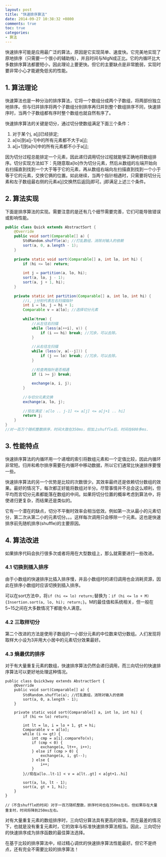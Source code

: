 ```yaml
---
layout: post
title: "快速排序算法"
date: 2014-09-27 10:38:32 +0800
comments: true
toc: true
categories:
- 算法 
---
```

快速排序可能是应用最广泛的算法，原因是它实现简单、速度快。它完美地实现了原地排序（只需要一个很小的辅助栈），并且时间与NlgN成正比。它的内循环比大多数排序算法都要短小，因此理论上要更快。但它的主要缺点是非常脆弱，实现时要非常小心才能避免低劣的性能。

<!--more-->
## 1. 算法理论
快速算法也是一种分治的排序算法，它将一个数组分成两个子数组，将两部份独立地排序。但与归并排序将两个子数组分别排序再归并到整个数组排序不同，快速排序时，当两个子数组都有序时整个数组也就自然有序了。

快速排序算法的关键是切分，通过切分使数组满足下面三个条件：

1. 对于某个j, a[j]已经排定;
2. a[lo]到a[j-1]中的所有元素都不大于a[j];
3. a[j+1]到a[hi]中的所有元素都不小于a[j];

因为切分过程总能排定一个元素，因此递归调用切分过程就能够正确地将数组排序。切分实现方法如下：先随意取a[lo]作为切分元素，然后从数组的左端开始向右扫描直到找到一个大于等于它的元素，再从数组右端向左扫描直到找到一个小于等于它的元素，交换它俩的位置。如此继续，当两个指针相遇时，只需要将切分元素和左子数组最右侧的元素a[j]交换然后返回j即可。j即满足上述三个条件。

## 2. 算法实现
下面是排序算法的实现。需要注意的是还有几个细节需要完善，它们可能导致错误或影响性能。

```java
public class Quick extends AbstractSort {
	@Override
	public void sort(Comparable[] a) {
		StdRandom.shuffle(a); //打乱数组，消除对输入的依赖
		sort(a, 0, a.length - 1);
	}
	
	private static void sort(Comparable[] a, int lo, int hi) {
		if (hi <= lo) return;
		
		int j = partition(a, lo, hi);
		sort(a, lo, j - 1);
		sort(a, j + 1, hi);
	}
	
	private static int partition(Comparable[] a, int lo, int hi) {
		//i, j分别代表左右扫描指针
		int i = lo, j = hi + 1;
		Comparable v = a[lo]; //选择切分元素
		
		while(true) {
			//从左往右扫描
			while (less(a[++i], v)) {
				if (i == hi) break; //冗余，可以去除。
			}
			
			//从右往左扫描
			while (less(v, a[--j])) {
				if (j == lo) break; //冗余，可以去除。
			}
			
			//检查两指针是否相遇
			if (i >= j) break; 
			
			exchange(a, i, j);
		}
		
		//与切分元素交换
		exchange(a, lo, j);
	
		//现在满足：a[lo .. j-1] <= a[j] <= a[j+1 .. hi]
		return j;
	}
}
//对一百万个随机整数排序，时间大致在350ms，但加上shuffle后，时间在600多ms.
```

## 3. 性能特点
快速排序算法的内循环用一个递增的索引将数组元素和一个定值比较，因此内循环非常短。归并和希尔排序需要在内循环中移动数据，所以它们通常比快速排序要慢一些。

快速排序算法的另一个优势是比较的次数很少。其效率最终还是依赖切分数组的效果。最好的情况下，每次都正好能将数组对半分。尽管事情并不总会这么顺利，但平均而言切分元素都能落在数组的中间。如果将切分位置的概率考虑到算法中，将使递归更复杂，而结果还是类似的。

它有一个潜在的缺点，切分不平衡时效率会相当低效。例如第一次从最小的元素切分，第二次从第二小的元素切分。。。这样每次调用只会移除一个元素。这也是快速排序前先随机排序(shuffle)的主要原因。

## 4. 算法改进
如果排序代码会执行很多次或者将用在大型数组上，那么就需要进行一些改进。

### 4.1 切换到插入排序
由于小数组的快速排序比插入排序慢，并且小数组时的递归调用也会消耗资源，因此在排序小数组时应该切换到插入排序。

可以在sort方法中，将`if (hi <= lo) return;`替换为：`if (hi <= lo + M) {Insertion.sort(a, lo, hi); return;}`。M的最佳值和系统相关，但一般在5~15之间在大多数情况下都能令人满意。

### 4.2 三取样切分
第二个改进的方法是使用子数组的一小部分元素的中位数来切分数组。人们发现将取样大小设为3并用大小居中的元素切分效果最好。

### 4.3 熵最优的排序
对于有大量重复元素的数组，快速排序算法仍然会递归调用，而三向切分的快速排序算法可以更好地处理这种情况。

```
public class Quick3way extends AbstractSort {
	@Override
	public void sort(Comparable[] a) {
		StdRandom.shuffle(a); //打乱数组，消除对输入的依赖
		sort(a, 0, a.length - 1);
	}
	
	private static void sort(Comparable[] a, int lo, int hi) {
		if (hi <= lo) return;
		
		int lt = lo, i = lo + 1, gt = hi;
		Comparable v = a[lo];
		while (i <= gt) {
			int cmp = a[i].compareTo(v);
			if (cmp < 0) {
				exchange(a, lt++, i++);
			} else if (cmp > 0) {
				exchange(a, i, gt--);
			} else {
				i++;
			}
		}//现在a[lo..lt-1] < v = a[lt..gt] < a[gt+1..hi]
		
		sort(a, lo, lt - 1);
		sort(a, gt + 1, hi);
	}
}

//（不含shuffle的时间）对于一百万随机整数，排序时间也在350ms左右。但如果存在大量重复时，时间将降到250ms左右。
```

对有大量重复元素的数组排序时，三向切分算法具有更高的效率。而在最差的情况下，也就是没有重复元素时，它的效率与标准快速排序算法相当。因此，三向切分的快速排序成为排序函数的最佳算法选择。

在基于比较的排序算法中，经过精心调优的快速排序算法性能最好。但它不是终点，还有完全不需要比较的排序算法！
